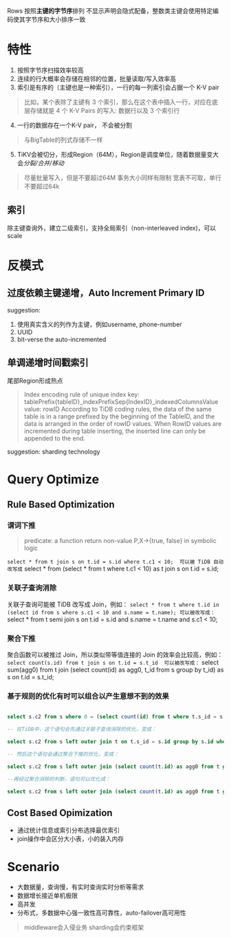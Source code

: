 Rows 按照**主键的字节序**排列
不显示声明会隐式配备，整数类主键会使用特定编码使其字节序和大小排序一致

# 特性

1. 按照字节序扫描效率较高
2. 连续的行大概率会存储在相邻的位置，批量读取/写入效率高
3. 索引是有序的（主键也是一种索引），一行的每一列索引会占据一个 K-V pair

> 比如，某个表除了主键有 3 个索引，那么在这个表中插入一行，对应在底层存储就是 4 个 K-V Pairs 的写入: 数据行以及 3 个索引行

4. 一行的数据存在一个K-V pair， 不会被分割
> 与BigTable的列式存储不一样

5. TiKV会被切分，形成Region（64M），Region是调度单位，随着数据量变大会*分裂/合并/移动* 
> 尽量批量写入，但是不要超过64M
> 事务大小同样有限制
> 宽表不可取，单行不要超过64k

## 索引

除主键查询外，建立二级索引，支持全局索引（non-interleaved index)，可以scale

# 反模式

## 过度依赖主键递增，Auto  Increment Primary ID

suggestion:
1. 使用真实含义的列作为主键，例如username, phone-number
2. UUID
3. bit-verse the auto-incremented

## 单调递增时间戳索引

尾部Region形成热点
> Index encoding rule of unique index
> key: tablePrefix{tableID}_indexPrefixSep{IndexID}_indexedColumnsValue
> value: rowID
> According to TiDB coding rules, the data of the same table is in a range prefixed by the beginning of the TableID, and the data is arranged in the order of rowID values. When RowID values are incremented during table inserting, the inserted line can only be appended to the end.

suggestion:
sharding technology

# Query Optimize

## Rule Based Optimization 

### 谓词下推

> predicate: a function return non-value P,X->{true, false} in symbolic logic


` select * from t join s on t.id = s.id where t.c1 < 10; 
可以被 TiDB 自动改写成
` select * from (select * from t where t.c1 < 10) as t join s on t.id = s.id;


### 关联子查询消除

关联子查询可能被 TiDB 改写成 Join，例如：
` select * from t where t.id in (select id from s where s.c1 < 10 and s.name = t.name);
可以被改写成：
` select * from t semi join s on t.id = s.id and s.name = t.name and s.c1 < 10;

###  **聚合下推**

聚合函数可以被推过 Join，所以类似带等值连接的 Join 的效率会比较高，例如：
` select count(s.id) from t join s on t.id = s.t_id 
可以被改写成：
` select sum(agg0) from t join (select count(id) as agg0, t_id from s group by t_id) as s on t.id = s.t_id;

### 基于规则的优化有时可以组合以产生意想不到的效果

```sql

select s.c2 from s where 0 = (select count(id) from t where t.s_id = s.id);

-- 在TiDB中，这个语句会先通过关联子查询消除的优化，变成：

select s.c2 from s left outer join t on t.s_id = s.id group by s.id where 0 = count(t.id);

-- 然后这个语句会通过聚合下推的优化，变成：

select s.c2 from s left outer join (select count(t.id) as agg0 from t group by t.s_id) t on t.s_id = s.id group by s.id where 0 = sum(agg0);

--再经过聚合消除的判断，语句可以优化成：

select s.c2 from s left outer join (select count(t.id) as agg0 from t group by t.s_id) t on t.s_id = s.id where 0 = agg0;
```

## Cost Based Opimization

- 通过统计信息或索引分布选择最优索引
- join操作中会区分大小表，小的装入内存

# Scenario

- 大数据量，查询慢，有实时查询实时分析等需求
- 数据增长接近单机极限
- 高并发
- 分布式，多数据中心强一致性高可靠性，auto-failover高可用性

>middleware会入侵业务
>sharding会约束框架

